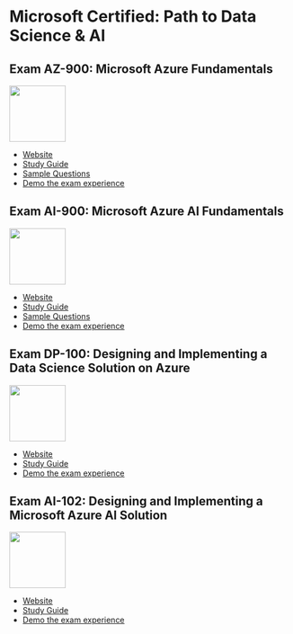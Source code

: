 # Microsoft Certified: Path to Data Science & AI


## Exam AZ-900: Microsoft Azure Fundamentals

<img src="https://docs.microsoft.com/en-us/media/learn/certification/badges/microsoft-certified-fundamentals-badge.svg" width="100px"/>

- [Website](https://docs.microsoft.com/en-us/certifications/exams/az-900)
- [Study Guide](https://query.prod.cms.rt.microsoft.com/cms/api/am/binary/RE3VwUY)
- [Sample Questions](https://docs.microsoft.com/en-us/certifications/resources/az-900-sample-questions?azure-portal=true)
- [Demo the exam experience](https://aka.ms/examdemo)

## Exam AI-900: Microsoft Azure AI Fundamentals

<img src="https://docs.microsoft.com/en-us/media/learn/certification/badges/microsoft-certified-fundamentals-badge.svg" width="100px"/>

- [Website](https://docs.microsoft.com/en-us/certifications/exams/ai-900)
- [Study Guide](https://query.prod.cms.rt.microsoft.com/cms/api/am/binary/RE4wGpB)
- [Sample Questions](https://docs.microsoft.com/en-us/learn/certifications/resources/ai-900-sample-questions?azure-portal=true)
- [Demo the exam experience](https://aka.ms/examdemo)

## Exam DP-100: Designing and Implementing a Data Science Solution on Azure

<img src="https://docs.microsoft.com/en-us/media/learn/certification/badges/microsoft-certified-associate-badge.svg" width="100px"/>

- [Website](https://docs.microsoft.com/en-us/certifications/exams/dp-100)
- [Study Guide](https://query.prod.cms.rt.microsoft.com/cms/api/am/binary/RE3VUjA)
- [Demo the exam experience](https://aka.ms/examdemo)

## Exam AI-102: Designing and Implementing a Microsoft Azure AI Solution

<img src="https://docs.microsoft.com/en-us/media/learn/certification/badges/microsoft-certified-associate-badge.svg" width="100px"/>

- [Website](https://docs.microsoft.com/en-us/certifications/exams/ai-102)
- [Study Guide](https://query.prod.cms.rt.microsoft.com/cms/api/am/binary/RE4MbYD)
- [Demo the exam experience](https://aka.ms/examdemo)

